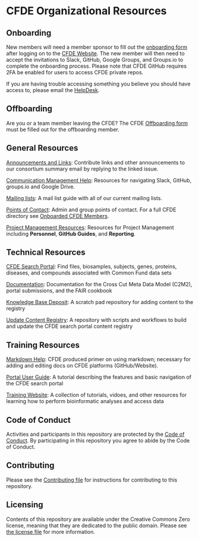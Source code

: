 # CFDE Organizational Resources

## Onboarding

New members will need a member sponsor to fill out the [onboarding form](https://www.nih-cfde.org/onboarding-form/) after logging on to the [CFDE Website](https://www.nih-cfde.org/). The new member will then need to accept the invitations to Slack, GitHub, Google Groups, and Groups.io to complete the onboarding process. Please note that CFDE GitHub requires 2FA be enabled for users to access CFDE private repos.

If you are having trouble accessing something you believe you should have access to, please
email the [HelpDesk](mailto:support@cfde.atlassian.net).

## Offboarding

Are you or a team member leaving the CFDE? The CFDE [Offboarding form](https://www.nih-cfde.org/offboarding-form/) must be filled out for the offboarding member. 

## General Resources

[Announcements and Links](https://github.com/nih-cfde/Announcements/issues?utf8=%E2%9C%93&q=is%3Aissue+is%3Aopen+Announcements): 
Contribute links and other announcements to our consortium summary email by replying to the linked issue.

[Communication Management Help](CommunicationManagementHelp.md): Resources for navigating Slack, GitHub, groups.<span></span>io and Google Drive.

[Mailing lists](MailingLists.md): A mail list guide with all of our current mailing lists.

[Points of Contact](PointsOfContact.md): Admin and group points of contact. For a full CFDE directory see [Onboarded CFDE Members](https://docs.google.com/spreadsheets/d/16JcTqlkCRPqrSnykqshrVM2XLf_3HJJiPpAb7qBaOug/edit?usp=sharing).

[Project Management Resources](/projectmanagement/README.md): Resources for Project Management including <b>Personnel</b>, <b>GitHub Guides</b>, and <b>Reporting</b>.

## Technical Resources

[CFDE Search Portal](https://app.nih-cfde.org/): Find files, biosamples, subjects, genes, proteins, diseases, and compounds associated with Common Fund data sets 

[Documentation](https://docs.nih-cfde.org/en/latest/): Documentation for the Cross Cut Meta Data Model (C2M2), portal submissions, and the FAIR cookbook

[Knowledge Base Deposit](https://github.com/nih-cfde/knowledge-base-deposit): A scratch pad repository for adding content to the registry 

[Update Content Registry](https://github.com/nih-cfde/update-content-registry): A repository with scripts and workflows to build and update the CFDE search portal content registry

## Training Resources

[Markdown Help](/projectmanagement/MarkdownHelp.md): CFDE produced primer on using markdown; necessary for adding and editing docs on CFDE platforms (GitHub/Website).

[Portal User Guide](https://docs.nih-cfde.org/en/latest/about/portalguide/): A tutorial describing the features and basic navigation of the CFDE search portal

[Training Website](https://training.nih-cfde.org/en/latest/): A collection of tutorials, vidoes, and other resources for learning how to perform bioinformatic analyses and access data

## Code of Conduct

Activities and participants in this repository are protected by the
[Code of Conduct](./CODEOFCONDUCT.md). By participating in this
repository you agree to abide by the Code of Conduct.

## Contributing

Please see the [Contributing file](./CONTRIBUTING.md) for instructions
for contributing to this repository.

## Licensing

Contents of this repository are available under the Creative Commons
Zero license, meaning that they are dedicated to the public domain.
Please see [the license file](./LICENSE.md) for more information.
